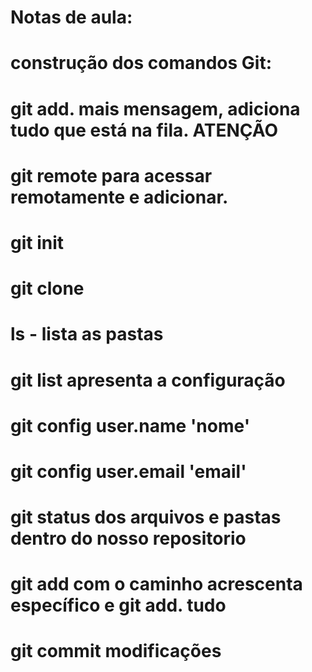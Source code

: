 # Notas de aula:

# construção dos comandos Git:
# git add. mais mensagem, adiciona tudo que está na fila. ATENÇÃO
# git remote para acessar remotamente e adicionar.
# git init
# git clone
# ls - lista as pastas
# git list  apresenta a configuração
# git config user.name 'nome'
# git config user.email  'email'
# git status dos arquivos e pastas dentro do nosso repositorio
# git add com o caminho acrescenta específico e git add. tudo
# git commit modificações
